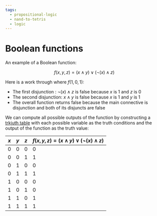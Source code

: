 ```yaml
---
tags:
  - propositional-logic
  - nand-to-tetris
  - logic
---
```


# Boolean functions

An example of a Boolean function:

$$
f(x,y,z) = (x \land y) \lor (\lnot(x) \land z )
$$

Here is a work through where $f(1, 0, 1)$:

- The first disjunction : $\lnot(x) \land z$ is false because $x$ is 1 and $z$
  is 0
- The second disjunction: $x \land y$ is false because $x$ is 1 and $y$ is 1
- The overall function returns false because the main connective is disjunction
  and both of its disjuncts are false

We can compute all possible outputs of the function by constructing a
[trkjuth table](Truth-tables.md) with each possible
variable as the truth conditions and the output of the function as the truth
value:

| $x$ | $y$ | $z$ | $f(x,y,z) = (x \land y) \lor (\lnot(x) \land z )$ |
| --- | --- | --- | ------------------------------------------------- |
| 0   | 0   | 0   | 0                                                 |
| 0   | 0   | 1   | 1                                                 |
| 0   | 1   | 0   | 0                                                 |
| 0   | 1   | 1   | 1                                                 |
| 1   | 0   | 0   | 0                                                 |
| 1   | 0   | 1   | 0                                                 |
| 1   | 1   | 0   | 1                                                 |
| 1   | 1   | 1   | 1                                                 |
